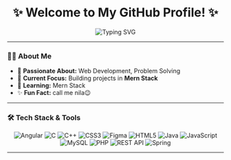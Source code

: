 <h1 align="center">✨ Welcome to My GitHub Profile! ✨</h1>
<p align="center">
  <img src="https://readme-typing-svg.herokuapp.com?font=Fira+Code&size=28&pause=1000&color=1A73E8&center=true&vCenter=true&width=800&lines=Hi+there!+I'm+Nilakshi+Madubashini+👋;Passionate+about+Coding;Always+learning+new+things+every+day!+🚀" alt="Typing SVG" />
</p>

---

### 👩‍💻 **About Me**
- 🌟 **Passionate About:** Web Development, Problem Solving
- 🎯 **Current Focus:** Building projects in **Mern Stack**
- 🌱 **Learning:** Mern Stack
- ✨ **Fun Fact:** call me nila😉
---

### 🛠️ **Tech Stack & Tools**
<p align="center">
  <img src="https://img.shields.io/badge/Angular-DD0031?style=flat&logo=angular&logoColor=white" alt="Angular" />
  <img src="https://img.shields.io/badge/C-00599C?style=flat&logo=c&logoColor=white" alt="C" />
  <img src="https://img.shields.io/badge/C++-00599C?style=flat&logo=c%2B%2B&logoColor=white" alt="C++" />
  <img src="https://img.shields.io/badge/CSS3-1572B6?style=flat&logo=css3&logoColor=white" alt="CSS3" />
  <img src="https://img.shields.io/badge/Figma-F24E1E?style=flat&logo=figma&logoColor=white" alt="Figma" />
  <img src="https://img.shields.io/badge/HTML5-E34F26?style=flat&logo=html5&logoColor=white" alt="HTML5" />
  <img src="https://img.shields.io/badge/Java-ED8B00?style=flat&logo=openjdk&logoColor=white" alt="Java" />
  <img src="https://img.shields.io/badge/JavaScript-323330?style=flat&logo=javascript&logoColor=F7DF1E" alt="JavaScript" />
  <img src="https://img.shields.io/badge/MySQL-005C84?style=flat&logo=mysql&logoColor=white" alt="MySQL" />
  <img src="https://img.shields.io/badge/PHP-777BB4?style=flat&logo=php&logoColor=white" alt="PHP" />
  <img src="https://img.shields.io/badge/Rest%20API-FF5722?style=flat&logo=postman&logoColor=white" alt="REST API" />
  <img src="https://img.shields.io/badge/Spring-6DB33F?style=flat&logo=spring&logoColor=white" alt="Spring" />
</p>


<!--
### 📊 **GitHub Stats**
<p align="center">
  <img src="https://github-readme-stats.vercel.app/api?username=madubashinii&show_icons=true&theme=radical" alt="GitHub Stats" />
</p>


<p align="center">
  <img src="https://github-readme-streak-stats.herokuapp.com/?user=madubashinii&theme=radical" alt="GitHub Streak" />
</p>


<p align="center">
  <img src="https://github-readme-stats.vercel.app/api/top-langs/?username=madubashinii&layout=compact&theme=radical" alt="Top Languages" />
</p>



### 🚀 **Featured Projects**
<p align="center">
  <a href="https://github.com/madubashinii/AdminDashboard" target="_blank">
    <img src="https://github-readme-stats.vercel.app/api/pin/?username=madubashinii&repo=AdminDashboard&theme=radical" alt="Project 1" />
  </a>
</p>

-->


---
<!--
<p align="left"> <img src="https://komarev.com/ghpvc/?username=madubashinii&label=Profile%20views&color=0e75b6&style=flat" alt="madubashinii" /> </p>
-->

